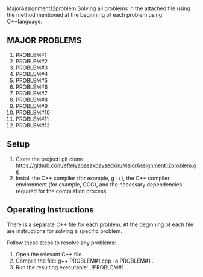 # 
MajorAssignment12problem
 Solving all problems in the attached file using the method mentioned at the beginning of each problem using C++language.
 
## MAJOR PROBLEMS
 
1. PROBLEM#1  
2. PROBLEM#2  
3. PROBLEM#3  
4. PROBLEM#4  
5. PROBLEM#5  
6. PROBLEM#6  
7. PROBLEM#7  
8. PROBLEM#8  
9. PROBLEM#9  
10. PROBLEM#10  
11. PROBLEM#11  
12. PROBLEM#12  
    
## Setup
1. Clone the project: git clone https://github.com/eftelyabasakbayseckin/MajorAssignment12problem.git
2. Install the C++ compiler (for example, g++), the C++ compiler environment (for example, GCC), and the necessary dependencies required for the compilation process.

## Operating Instructions
There is a separate C++ file for each problem. At the beginning of each file are instructions for solving a specific problem.

Follow these steps to resolve any problems:
1. Open the relevant C++ file.
2. Compile the file: g++ PROBLEM#1.cpp -o PROBLEM#1 .
3. Run the resulting executable: ./PROBLEM#1 .

